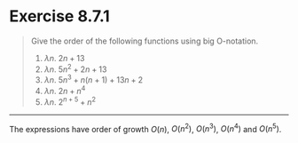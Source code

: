 # Exercise 8.7.1

> Give the order of the following functions using big O-notation.
> 1. $\lambda n. \; 2n + 13$
> 2. $\lambda n. \; 5n^2 + 2n + 13$
> 3. $\lambda n. \; 5n^3 + n(n + 1) + 13n + 2$
> 4. $\lambda n. \; 2n + n^4$
> 5. $\lambda n. \; 2^{n + 5} + n^2$

---

The expressions have order of growth $O(n)$, $O(n^2)$, $O(n^3)$, $O(n^4)$ and $O(n^5)$.
